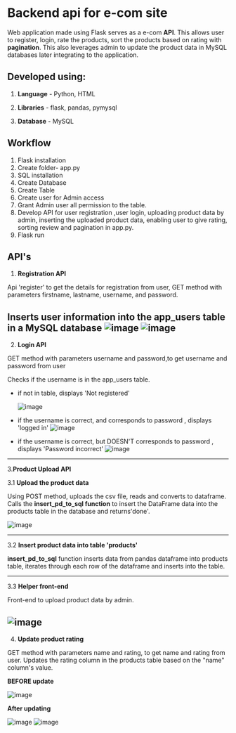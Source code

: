 # Backend api for e-com site 

Web application made using Flask serves as a e-com **API**.  This allows user to register, login, rate the products, sort the products based on rating with **pagination**. This also leverages admin to update the product data in MySQL databases later integrating to the application.  

**Developed using:**
------------
1. **Language** - Python, HTML

2. **Libraries** - flask, pandas, pymysql

3. **Database** - MySQL

**Workflow**
------------
1. Flask installation
2. Create folder- app.py
3. SQL installation
4. Create Database
5. Create Table
6. Create user for Admin access
7. Grant Admin user all permission to the table.
8. Develop API for user registration ,user login, uploading product data by admin, inserting the uploaded product data, enabling user to give rating, sorting review and pagination in app.py.
9. Flask run 

**API's**
------------
1. **Registration API**
   
Api 'register' to get the details for registration from user, GET method with parameters firstname, lastname, username, and password.

Inserts user information into the app_users table in a MySQL database
![image](https://github.com/meetarthi/marlo-assignment/assets/112666126/466f6451-aaaa-4e56-98ef-91da4d91b511)
![image](https://github.com/meetarthi/marlo-assignment/assets/112666126/ab740e36-ea6f-49cd-818c-ab4dff173ca2)
------------
2. **Login API**
   
GET method with parameters username and password,to get username and password from user

Checks if the username is in the app_users table.
- if not in table, displays 'Not registered'
  
  ![image](https://github.com/meetarthi/marlo-assignment/assets/112666126/4007a946-1de7-450f-bdb6-5998bbed1203)
- if the username is correct, and corresponds to password , displays 'logged in'
  ![image](https://github.com/meetarthi/marlo-assignment/assets/112666126/18409fce-093a-41ed-9ff8-cfd0514eec7f)
- if the username is correct, but DOESN'T corresponds to password , displays 'Password incorrect'
  ![image](https://github.com/meetarthi/marlo-assignment/assets/112666126/a09ed37d-fb6c-4a9f-8bea-666de5a404e5)

------------
3.**Product Upload API**

3.1 **Upload the product data**
   
Using POST method, uploads the csv file, reads and converts to dataframe.
Calls the **insert_pd_to_sql function** to insert the DataFrame data into the products table in the database and returns'done'.

![image](https://github.com/meetarthi/marlo-assignment/assets/112666126/793cdd75-5ff3-45b8-876d-ceb4f60fc71e)

------------
3.2 **Insert product data into table 'products'**

**insert_pd_to_sql**  function inserts data from pandas dataframe into products table, iterates through each row of the dataframe and inserts into the table.

------------ 

3.3 **Helper front-end**

Front-end to upload product data by admin.

![image](https://github.com/meetarthi/marlo-assignment/assets/112666126/30a85e7a-96a1-4899-a637-a5f8b29ae305) 
------------ 

4. **Update product rating**

GET method with parameters name and rating, to get name and rating from user.
Updates the rating column in the products table based on the "name" column's value.

**BEFORE update**

![image](https://github.com/meetarthi/marlo-assignment/assets/112666126/d8d2c695-71da-4f73-99bf-d5cf1b997796)

**After updating**

![image](https://github.com/meetarthi/marlo-assignment/assets/112666126/91f6090a-1cba-437b-b408-f2fe613829a6)
![image](https://github.com/meetarthi/marlo-assignment/assets/112666126/32cdfee1-1c56-4df0-b2ef-867f31d0eea2)




